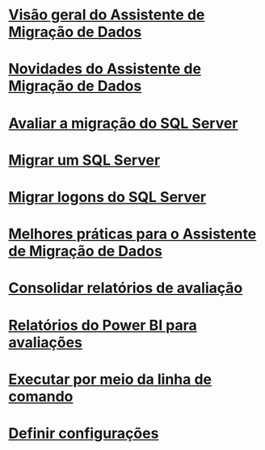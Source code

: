 # [Visão geral do Assistente de Migração de Dados](dma-overview.md)

# [Novidades do Assistente de Migração de Dados](dma-whatsnew.md)
# [Avaliar a migração do SQL Server](dma-assesssqlonprem.md)
# [Migrar um SQL Server](dma-migrateonpremsql.md)
# [Migrar logons do SQL Server](dma-migrateserverlogins.md)
# [Melhores práticas para o Assistente de Migração de Dados](dma-bestpractices.md)
# [Consolidar relatórios de avaliação](dma-consolidatereports.md)
# [Relatórios do Power BI para avaliações](dma-powerbiassesreport.md)
# [Executar por meio da linha de comando](dma-commandline.md)
# [Definir configurações](dma-configurationsettings.md)
